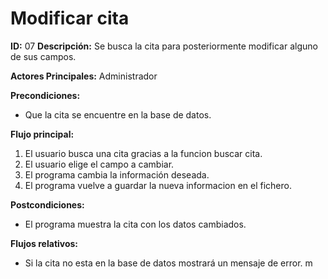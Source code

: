 # Modificar cita

**ID:** 07	**Descripción:** Se busca la cita para posteriormente modificar alguno de sus campos.

**Actores Principales:** Administrador

**Precondiciones:**
* Que la cita se encuentre en la base de datos.
	

**Flujo principal:**
1. El usuario busca una cita gracias a la funcion buscar cita.
2. El usuario elige el campo a cambiar.
3. El programa cambia la información deseada.
4. El programa vuelve a guardar la nueva informacion en el fichero.

**Postcondiciones:**
* El programa muestra la cita con los datos cambiados.

**Flujos relativos:**
* Si la cita no esta en la base de datos mostrará un mensaje de error.
m
